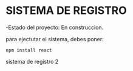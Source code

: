<h1>SISTEMA DE REGISTRO</h1>

-Estado del proyecto: En construccion.

para ejectutar el sistema, debes poner:

```npm install react```

sistema de registro 2 
